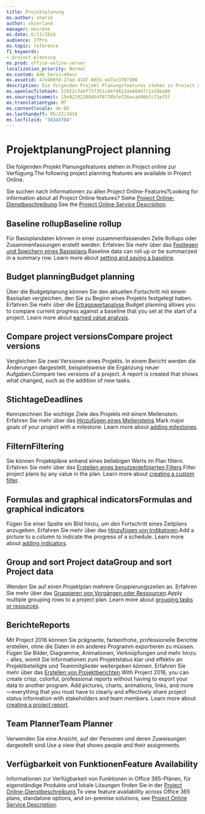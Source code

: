 ```yaml
---
title: Projektplanung
ms.author: sharik
author: skjerland
manager: mnirkhe
ms.date: 6/13/2018
audience: ITPro
ms.topic: reference
f1_keywords:
- project-planning
ms.prod: office-online-server
localization_priority: Normal
ms.custom: Adm_ServiceDesc
ms.assetid: 47e400f8-27ad-4187-8d31-e47ac3767300
description: Die folgenden Projekt Planungsfeatures stehen in Project online zur Verfügung.
ms.openlocfilehash: 52922c7ebf757351cd4f46214a484d7c1a18ba86
ms.sourcegitcommit: 15e92292209454f6778bfef26ecab96bfc71ef5f
ms.translationtype: MT
ms.contentlocale: de-DE
ms.lasthandoff: 05/22/2019
ms.locfileid: "34343704"
---
```

# <a name="project-planning"></a><span data-ttu-id="9f895-103">Projektplanung</span><span class="sxs-lookup"><span data-stu-id="9f895-103">Project planning</span></span>

<span data-ttu-id="9f895-104">Die folgenden Projekt Planungsfeatures stehen in Project online zur Verfügung.</span><span class="sxs-lookup"><span data-stu-id="9f895-104">The following project planning features are available in Project Online.</span></span>
  
<span data-ttu-id="9f895-105">Sie suchen nach Informationen zu allen Project Online-Features?</span><span class="sxs-lookup"><span data-stu-id="9f895-105">Looking for information about all Project Online features?</span></span> <span data-ttu-id="9f895-106">Siehe [Project Online-Dienstbeschreibung](project-online-service-description.md).</span><span class="sxs-lookup"><span data-stu-id="9f895-106">See the [Project Online Service Description](project-online-service-description.md).</span></span>
  
## <a name="baseline-rollup"></a><span data-ttu-id="9f895-107">Baseline rollup</span><span class="sxs-lookup"><span data-stu-id="9f895-107">Baseline rollup</span></span>
<span data-ttu-id="9f895-108"><a name="bkmk_Baselinerollup"> </a></span><span class="sxs-lookup"><span data-stu-id="9f895-108"></span></span>

<span data-ttu-id="9f895-p102">Für Basisplandaten können in einer zusammenfassenden Zeile Rollups oder Zusammenfassungen erstellt werden. Erfahren Sie mehr über das [Festlegen und Speichern eines Basisplans](https://go.microsoft.com/fwlink/p/?LinkId=271346).</span><span class="sxs-lookup"><span data-stu-id="9f895-p102">Baseline data can roll up or be summarized in a summary row. Learn more about [setting and saving a baseline](https://go.microsoft.com/fwlink/p/?LinkId=271346).</span></span>
  
## <a name="budget-planning"></a><span data-ttu-id="9f895-111">Budget planning</span><span class="sxs-lookup"><span data-stu-id="9f895-111">Budget planning</span></span>
<span data-ttu-id="9f895-112"><a name="bkmk_Budgetplanning"> </a></span><span class="sxs-lookup"><span data-stu-id="9f895-112"></span></span>

<span data-ttu-id="9f895-p103">Über die Budgetplanung können Sie den aktuellen Fortschritt mit einem Basisplan vergleichen, den Sie zu Beginn eines Projekts festgelegt haben. Erfahren Sie mehr über die [Ertragswertanalyse](https://go.microsoft.com/fwlink/p/?LinkId=271336).</span><span class="sxs-lookup"><span data-stu-id="9f895-p103">Budget planning allows you to compare current progress against a baseline that you set at the start of a project. Learn more about [earned value analysis](https://go.microsoft.com/fwlink/p/?LinkId=271336).</span></span>
  
## <a name="compare-project-versions"></a><span data-ttu-id="9f895-115">Compare project versions</span><span class="sxs-lookup"><span data-stu-id="9f895-115">Compare project versions</span></span>
<span data-ttu-id="9f895-116"><a name="bkmk_Compareprojectversions"> </a></span><span class="sxs-lookup"><span data-stu-id="9f895-116"></span></span>

<span data-ttu-id="9f895-p104">Vergleichen Sie zwei Versionen eines Projekts. In einem Bericht werden die Änderungen dargestellt, beispielsweise die Ergänzung neuer Aufgaben.</span><span class="sxs-lookup"><span data-stu-id="9f895-p104">Compare two versions of a project. A report is created that shows what changed, such as the addition of new tasks.</span></span>
  
## <a name="deadlines"></a><span data-ttu-id="9f895-119">Stichtage</span><span class="sxs-lookup"><span data-stu-id="9f895-119">Deadlines</span></span>
<span data-ttu-id="9f895-120"><a name="bkmk_Deadlines"> </a></span><span class="sxs-lookup"><span data-stu-id="9f895-120"></span></span>

<span data-ttu-id="9f895-p105">Kennzeichnen Sie wichtige Ziele des Projekts mit einem Meilenstein. Erfahren Sie mehr über das [Hinzufügen eines Meilensteins](https://go.microsoft.com/fwlink/p/?LinkId=271339).</span><span class="sxs-lookup"><span data-stu-id="9f895-p105">Mark major goals of your project with a milestone. Learn more about [adding milestones](https://go.microsoft.com/fwlink/p/?LinkId=271339).</span></span>
  
## <a name="filtering"></a><span data-ttu-id="9f895-123">Filtern</span><span class="sxs-lookup"><span data-stu-id="9f895-123">Filtering</span></span>
<span data-ttu-id="9f895-124"><a name="bkmk_Filtering"> </a></span><span class="sxs-lookup"><span data-stu-id="9f895-124"></span></span>

<span data-ttu-id="9f895-p106">Sie können Projektpläne anhand eines beliebigen Werts im Plan filtern. Erfahren Sie mehr über das [Erstellen eines benutzerdefinierten Filters](https://go.microsoft.com/fwlink/p/?LinkId=271341).</span><span class="sxs-lookup"><span data-stu-id="9f895-p106">Filter project plans by any value in the plan. Learn more about [creating a custom filter](https://go.microsoft.com/fwlink/p/?LinkId=271341).</span></span>
  
## <a name="formulas-and-graphical-indicators"></a><span data-ttu-id="9f895-127">Formulas and graphical indicators</span><span class="sxs-lookup"><span data-stu-id="9f895-127">Formulas and graphical indicators</span></span>
<span data-ttu-id="9f895-128"><a name="bkmk_Formulasandgraphicalindicators"> </a></span><span class="sxs-lookup"><span data-stu-id="9f895-128"></span></span>

<span data-ttu-id="9f895-p107">Fügen Sie einer Spalte ein Bild hinzu, um den Fortschritt eines Zeitplans anzugeben. Erfahren Sie mehr über das [Hinzufügen von Indikatoren](https://go.microsoft.com/fwlink/p/?LinkId=271340).</span><span class="sxs-lookup"><span data-stu-id="9f895-p107">Add a picture to a column to indicate the progress of a schedule. Learn more about [adding indicators](https://go.microsoft.com/fwlink/p/?LinkId=271340).</span></span>
  
## <a name="group-and-sort-project-data"></a><span data-ttu-id="9f895-131">Group and sort Project data</span><span class="sxs-lookup"><span data-stu-id="9f895-131">Group and sort Project data</span></span>
<span data-ttu-id="9f895-132"><a name="bkmk_GroupandsortProjectdata"> </a></span><span class="sxs-lookup"><span data-stu-id="9f895-132"></span></span>

<span data-ttu-id="9f895-p108">Wenden Sie auf einen Projektplan mehrere Gruppierungszeilen an. Erfahren Sie mehr über das [Gruppieren von Vorgängen oder Ressourcen](https://go.microsoft.com/fwlink/p/?LinkId=271326).</span><span class="sxs-lookup"><span data-stu-id="9f895-p108">Apply multiple grouping rows to a project plan. Learn more about [grouping tasks or resources](https://go.microsoft.com/fwlink/p/?LinkId=271326).</span></span>
  
## <a name="reports"></a><span data-ttu-id="9f895-135">Berichte</span><span class="sxs-lookup"><span data-stu-id="9f895-135">Reports</span></span>
<span data-ttu-id="9f895-136"><a name="bkmk_Reports"> </a></span><span class="sxs-lookup"><span data-stu-id="9f895-136"></span></span>

<span data-ttu-id="9f895-p109">Mit Project 2016 können Sie prägnante, farbenfrohe, professionelle Berichte erstellen, ohne die Daten in ein anderes Programm exportieren zu müssen. Fügen Sie Bilder, Diagramme, Animationen, Verknüpfungen und mehr hinzu - alles, womit Sie Informationen zum Projektstatus klar und effektiv an Projektbeteiligte und Teammitglieder weitergeben können. Erfahren Sie mehr über das [Erstellen von Projektberichten](https://go.microsoft.com/fwlink/p/?LinkId=271349).</span><span class="sxs-lookup"><span data-stu-id="9f895-p109">With Project 2016, you can create crisp, colorful, professional reports without having to export your data to another program. Add pictures, charts, animations, links, and more—everything that you must have to clearly and effectively share project status information with stakeholders and team members. Learn more about [creating a project report](https://go.microsoft.com/fwlink/p/?LinkId=271349).</span></span>
  
## <a name="team-planner"></a><span data-ttu-id="9f895-140">Team Planner</span><span class="sxs-lookup"><span data-stu-id="9f895-140">Team Planner</span></span>
<span data-ttu-id="9f895-141"><a name="bkmk_TeamPlanner"> </a></span><span class="sxs-lookup"><span data-stu-id="9f895-141"></span></span>

<span data-ttu-id="9f895-142">Verwenden Sie eine Ansicht, auf der Personen und deren Zuweisungen dargestellt sind.</span><span class="sxs-lookup"><span data-stu-id="9f895-142">Use a view that shows people and their assignments.</span></span> 
  
## <a name="feature-availability"></a><span data-ttu-id="9f895-143">Verfügbarkeit von Funktionen</span><span class="sxs-lookup"><span data-stu-id="9f895-143">Feature Availability</span></span>
<span data-ttu-id="9f895-144"><a name="bkmk_TeamPlanner"> </a></span><span class="sxs-lookup"><span data-stu-id="9f895-144"></span></span>

<span data-ttu-id="9f895-145">Informationen zur Verfügbarkeit von Funktionen in Office 365-Plänen, für eigenständige Produkte und lokale Lösungen finden Sie in der [Project Online-Dienstbeschreibung](project-online-service-description.md).</span><span class="sxs-lookup"><span data-stu-id="9f895-145">To view feature availability across Office 365 plans, standalone options, and on-premise solutions, see [Project Online Service Description](project-online-service-description.md).</span></span>
  

